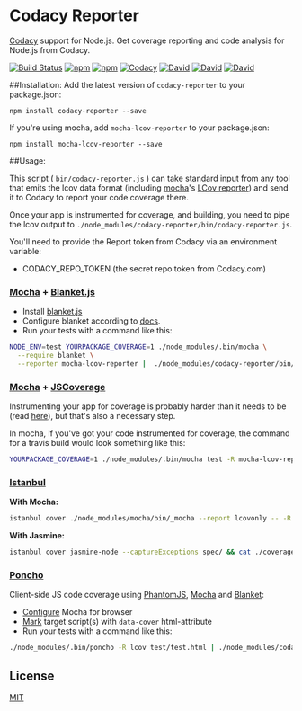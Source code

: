 # Codacy Reporter
[Codacy](https://codacy.com/) support for Node.js. Get coverage reporting and code analysis for Node.js from Codacy.

[![Build Status](https://travis-ci.org/codacy/node-codacy-reporter.svg?branch=1.0.0)](https://travis-ci.org/codacy/node-codacy-reporter)
[![npm](https://img.shields.io/npm/v/codacy.svg)](https://www.npmjs.com/package/codacy)
[![npm](https://img.shields.io/npm/dm/codacy.svg)](https://www.npmjs.com/package/codacy)
[![Codacy](https://www.codacy.com/project/badge/d1bfdf020cc044bb8a2020d009378733)](https://www.codacy.com/public/davidtpate/codacy)
[![David](https://img.shields.io/david/codacy/node-codacy-reporter.svg)](https://david-dm.org/codacy/node-codacy-reporter)
[![David](https://img.shields.io/david/dev/codacy/node-codacy-reporter.svg)](https://david-dm.org/codacy/node-codacy-reporter)
[![David](https://img.shields.io/david/peer/codacy/node-codacy-reporter.svg)](https://david-dm.org/codacy/node-codacy-reporter)

##Installation:
Add the latest version of `codacy-reporter` to your package.json:
```
npm install codacy-reporter --save
```

If you're using mocha, add `mocha-lcov-reporter` to your package.json:
```
npm install mocha-lcov-reporter --save
```

##Usage:

This script ( `bin/codacy-reporter.js` ) can take standard input from any tool that emits the lcov data format (including [mocha](http://visionmedia.github.com/mocha/)'s [LCov reporter](https://npmjs.org/package/mocha-lcov-reporter)) and send it to Codacy to report your code coverage there.

Once your app is instrumented for coverage, and building, you need to pipe the lcov output to `./node_modules/codacy-reporter/bin/codacy-reporter.js`.

You'll need to provide the Report token from Codacy via an environment variable:
* CODACY_REPO_TOKEN (the secret repo token from Codacy.com)

### [Mocha](http://visionmedia.github.io/mocha/) + [Blanket.js](https://github.com/alex-seville/blanket)
- Install [blanket.js](http://blanketjs.org/)
- Configure blanket according to [docs](https://github.com/alex-seville/blanket/blob/master/docs/getting_started_node.md).
- Run your tests with a command like this:

```sh
NODE_ENV=test YOURPACKAGE_COVERAGE=1 ./node_modules/.bin/mocha \
  --require blanket \
  --reporter mocha-lcov-reporter |  ./node_modules/codacy-reporter/bin/codacy-reporter.js
```
### [Mocha](http://visionmedia.github.io/mocha/) + [JSCoverage](https://github.com/fishbar/jscoverage)

Instrumenting your app for coverage is probably harder than it needs to be (read [here](http://www.seejohncode.com/2012/03/13/setting-up-mocha-jscoverage/)), but that's also a necessary step.

In mocha, if you've got your code instrumented for coverage, the command for a travis build would look something like this:
```sh
YOURPACKAGE_COVERAGE=1 ./node_modules/.bin/mocha test -R mocha-lcov-reporter | ./node_modules/codacy-reporter/bin/codacy-reporter.js
```
### [Istanbul](https://github.com/gotwarlost/istanbul)

**With Mocha:**

```sh
istanbul cover ./node_modules/mocha/bin/_mocha --report lcovonly -- -R spec && cat ./coverage/lcov.info | ./node_modules/codacy-reporter/bin/codacy-reporter.js && rm -rf ./coverage
```

**With Jasmine:**

```sh
istanbul cover jasmine-node --captureExceptions spec/ && cat ./coverage/lcov.info | ./node_modules/codacy-reporter/bin/codacy-reporter.js && rm -rf ./coverage
```

### [Poncho](https://github.com/deepsweet/poncho)
Client-side JS code coverage using [PhantomJS](https://github.com/ariya/phantomjs), [Mocha](https://github.com/visionmedia/mocha) and [Blanket](https://github.com/alex-seville/blanket):
- [Configure](http://visionmedia.github.io/mocha/#browser-support) Mocha for browser
- [Mark](https://github.com/deepsweet/poncho#usage) target script(s) with `data-cover` html-attribute
- Run your tests with a command like this:

```sh
./node_modules/.bin/poncho -R lcov test/test.html | ./node_modules/codacy-reporter/bin/codacy-reporter.js
```

## License
[MIT](LICENSE)
